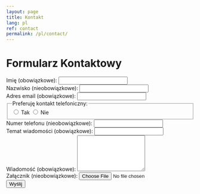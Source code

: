 ```yaml
---
layout: page
title: Kontakt
lang: pl
ref: contact
permalink: /pl/contact/
---
```


# Formularz Kontaktowy

<form action="https://formspree.io/f/xanlqpop" method="POST" class="contact-form" novalidate>
  <!-- Opcjonalny temat wiadomości -->
  <input type="hidden" name="_subject" value="Formularz kontaktowy - Strona">
  <!-- Honeypot anty-spam -->
  <input type="text" name="_gotcha" style="display:none" tabindex="-1" autocomplete="off">

  <div class="form-group">
    <label for="imie">Imię (obowiązkowe):</label>
    <input type="text" id="imie" name="imie" required autocomplete="given-name">
  </div>

  <div class="form-group">
    <label for="nazwisko">Nazwisko (nieobowiązkowe):</label>
    <input type="text" id="nazwisko" name="nazwisko" autocomplete="family-name">
  </div>

  <div class="form-group">
    <label for="email">Adres email (obowiązkowe):</label>
    <input type="email" id="email" name="email" required autocomplete="email">
  </div>

  <fieldset class="form-group">
    <legend>Preferuję kontakt telefoniczny:</legend>
    <div class="radio-group">
      <input type="radio" id="kontakt-tak" name="kontakt_preferencja" value="tak">
      <label for="kontakt-tak">Tak</label>
      <input type="radio" id="kontakt-nie" name="kontakt_preferencja" value="nie">
      <label for="kontakt-nie">Nie</label>
    </div>
  </fieldset>

  <div class="form-group">
    <label for="telefon">Numer telefonu (nieobowiązkowe):</label>
    <input type="tel" id="telefon" name="telefon" autocomplete="tel">
  </div>

  <div class="form-group">
    <label for="temat">Temat wiadomości (obowiązkowe):</label>
    <input type="text" id="temat" name="temat" required>
  </div>

  <div class="form-group">
    <label for="wiadomosc">Wiadomość (obowiązkowe):</label>
    <textarea id="wiadomosc" name="message" required rows="6"></textarea>
  </div>

  <!-- Załącznik (usuń jeśli nie używasz / plan Free może blokować) -->
  <div class="form-group">
    <label for="zalacznik">Załącznik (nieobowiązkowe):</label>
    <input type="file" id="zalacznik" name="zalacznik">
  </div>

  <div class="form-group">
    <button type="submit" class="button">Wyślij</button>
  </div>
</form>

<!-- Prosta obsługa komunikatu po wysłaniu (opcjonalne) -->
<script>
document.addEventListener('submit', async (e) => {
  if(e.target.matches('.contact-form')) {
    e.preventDefault();
    const form = e.target;
    const data = new FormData(form);
    const res = await fetch(form.action, { method: 'POST', body: data, headers: { 'Accept': 'application/json' } });
    if (res.ok) {
      form.reset();
      alert('Dziękujemy! Wiadomość wysłana.');
    } else {
      alert('Wystąpił błąd. Spróbuj ponownie.');
    }
  }
});
</script>
